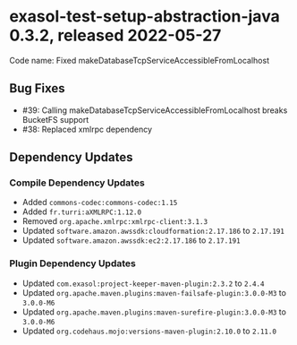 # exasol-test-setup-abstraction-java 0.3.2, released 2022-05-27

Code name: Fixed makeDatabaseTcpServiceAccessibleFromLocalhost

## Bug Fixes

* #39: Calling makeDatabaseTcpServiceAccessibleFromLocalhost breaks BucketFS support
* #38: Replaced xmlrpc dependency

## Dependency Updates

### Compile Dependency Updates

* Added `commons-codec:commons-codec:1.15`
* Added `fr.turri:aXMLRPC:1.12.0`
* Removed `org.apache.xmlrpc:xmlrpc-client:3.1.3`
* Updated `software.amazon.awssdk:cloudformation:2.17.186` to `2.17.191`
* Updated `software.amazon.awssdk:ec2:2.17.186` to `2.17.191`

### Plugin Dependency Updates

* Updated `com.exasol:project-keeper-maven-plugin:2.3.2` to `2.4.4`
* Updated `org.apache.maven.plugins:maven-failsafe-plugin:3.0.0-M3` to `3.0.0-M6`
* Updated `org.apache.maven.plugins:maven-surefire-plugin:3.0.0-M3` to `3.0.0-M6`
* Updated `org.codehaus.mojo:versions-maven-plugin:2.10.0` to `2.11.0`
